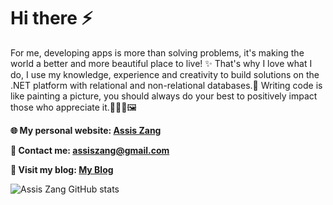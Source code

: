

# Hi there ⚡
<!-- <img src='https://media.giphy.com/media/X1hTak9mZoCOoLGfSW/giphy.gif' alt="banner" width="600px" height="200px"></img>
**zangassis/zangassis** is a ✨ _special_ ✨ repository because its `README.md` (this file) appears on your GitHub profile.
Here are some ideas to get you started:

- 🔭 I’m currently working on ...
- 🌱 I’m currently learning ...
- 👯 I’m looking to collaborate on ...
- 🤔 I’m looking for help with ...
- 💬 Ask me about ...
- 📫 How to reach me: ...
- 😄 Pronouns: ...
- ⚡ Fun fact: ...
-->

For me, developing apps is more than solving problems, it's making the world a better and more beautiful place to live! ✨ That's why I love what I do, I use my knowledge, experience and creativity to build solutions on the .NET platform with relational and non-relational databases.💖 Writing code is like painting a picture, you should always do your best to positively impact those who appreciate it.👨‍💻🎨🖼️

<strong>🌐 My personal website: [Assis Zang](http://zangassis.github.io)</strong>

<strong>💬 Contact me: assiszang@gmail.com</strong>

<strong>📝 Visit my blog: [My Blog](http://assiszang.vercel.app)</strong>

![Assis Zang GitHub stats](https://github-readme-stats.vercel.app/api?username=zangassis&show_icons=true&theme=vue-dark)
<!--[![Top Langs](https://github-readme-stats.vercel.app/api/top-langs/?username=zangassis&layout=compact&theme=vue-dark)](https://github.com/zangassis/github-readme-stats)-->

